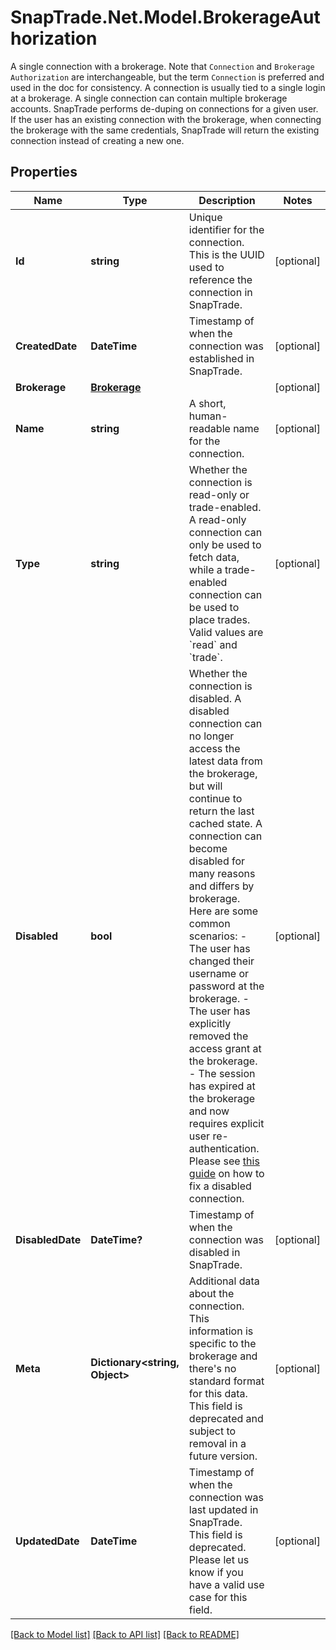 # SnapTrade.Net.Model.BrokerageAuthorization
A single connection with a brokerage. Note that `Connection` and `Brokerage Authorization` are interchangeable, but the term `Connection` is preferred and used in the doc for consistency.  A connection is usually tied to a single login at a brokerage. A single connection can contain multiple brokerage accounts.  SnapTrade performs de-duping on connections for a given user. If the user has an existing connection with the brokerage, when connecting the brokerage with the same credentials, SnapTrade will return the existing connection instead of creating a new one. 

## Properties

Name | Type | Description | Notes
------------ | ------------- | ------------- | -------------
**Id** | **string** | Unique identifier for the connection. This is the UUID used to reference the connection in SnapTrade. | [optional] 
**CreatedDate** | **DateTime** | Timestamp of when the connection was established in SnapTrade. | [optional] 
**Brokerage** | [**Brokerage**](Brokerage.md) |  | [optional] 
**Name** | **string** | A short, human-readable name for the connection. | [optional] 
**Type** | **string** | Whether the connection is read-only or trade-enabled. A read-only connection can only be used to fetch data, while a trade-enabled connection can be used to place trades. Valid values are &#x60;read&#x60; and &#x60;trade&#x60;. | [optional] 
**Disabled** | **bool** | Whether the connection is disabled. A disabled connection can no longer access the latest data from the brokerage, but will continue to return the last cached state. A connection can become disabled for many reasons and differs by brokerage. Here are some common scenarios:  - The user has changed their username or password at the brokerage. - The user has explicitly removed the access grant at the brokerage. - The session has expired at the brokerage and now requires explicit user re-authentication.  Please see [this guide](/docs/fix-broken-connections) on how to fix a disabled connection.  | [optional] 
**DisabledDate** | **DateTime?** | Timestamp of when the connection was disabled in SnapTrade. | [optional] 
**Meta** | **Dictionary&lt;string, Object&gt;** | Additional data about the connection. This information is specific to the brokerage and there&#39;s no standard format for this data. This field is deprecated and subject to removal in a future version. | [optional] 
**UpdatedDate** | **DateTime** | Timestamp of when the connection was last updated in SnapTrade. This field is deprecated. Please let us know if you have a valid use case for this field. | [optional] 

[[Back to Model list]](../README.md#documentation-for-models) [[Back to API list]](../README.md#documentation-for-api-endpoints) [[Back to README]](../README.md)


